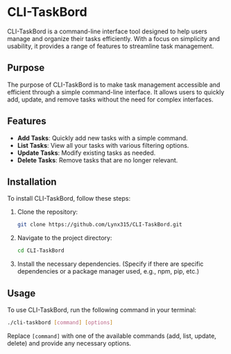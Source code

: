 # CLI-TaskBord

CLI-TaskBord is a command-line interface tool designed to help users manage and organize their tasks efficiently. With a focus on simplicity and usability, it provides a range of features to streamline task management.

## Purpose
The purpose of CLI-TaskBord is to make task management accessible and efficient through a simple command-line interface. It allows users to quickly add, update, and remove tasks without the need for complex interfaces.

## Features
- **Add Tasks**: Quickly add new tasks with a simple command.
- **List Tasks**: View all your tasks with various filtering options.
- **Update Tasks**: Modify existing tasks as needed.
- **Delete Tasks**: Remove tasks that are no longer relevant.

## Installation
To install CLI-TaskBord, follow these steps:

1. Clone the repository:
   ```bash
   git clone https://github.com/Lynx315/CLI-TaskBord.git
   ```
2. Navigate to the project directory:
   ```bash
   cd CLI-TaskBord
   ```
3. Install the necessary dependencies. (Specify if there are specific dependencies or a package manager used, e.g., npm, pip, etc.)

## Usage
To use CLI-TaskBord, run the following command in your terminal:
```bash
./cli-taskbord [command] [options]
```
Replace `[command]` with one of the available commands (add, list, update, delete) and provide any necessary options.
